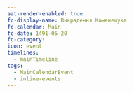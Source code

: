 ```yaml
---
aat-render-enabled: true
fc-display-name: Викрадення Каменешука
fc-calendar: Main
fc-date: 1491-05-20
fc-category: 
icon: event
timelines:
  - mainTimeline
tags:
  - MainCalendarEvent
  - inline-events
---
```

	
